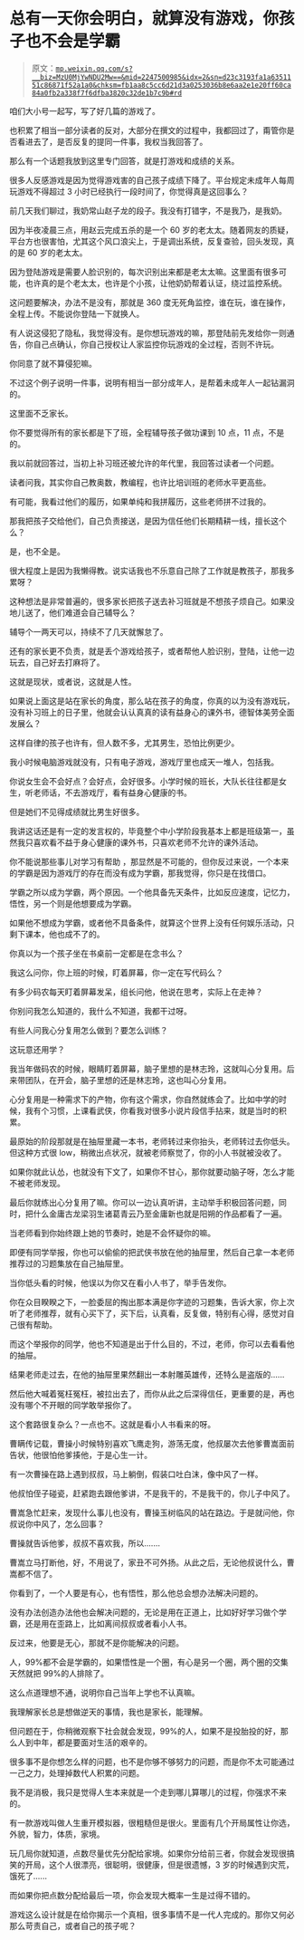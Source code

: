 # 总有一天你会明白，就算没有游戏，你孩子也不会是学霸

> 原文：[`mp.weixin.qq.com/s?__biz=MzU0MjYwNDU2Mw==&mid=2247500985&idx=2&sn=d23c3193fa1a6351151c86871f52a1a0&chksm=fb1aa8c5cc6d21d3a0253036b8e6aa2e1e20ff60ca84a0fb2a338f7f6dfba3820c32de1b7c9b#rd`](http://mp.weixin.qq.com/s?__biz=MzU0MjYwNDU2Mw==&mid=2247500985&idx=2&sn=d23c3193fa1a6351151c86871f52a1a0&chksm=fb1aa8c5cc6d21d3a0253036b8e6aa2e1e20ff60ca84a0fb2a338f7f6dfba3820c32de1b7c9b#rd)

咱们大小号一起写，写了好几篇的游戏了。

也积累了相当一部分读者的反对，大部分在撰文的过程中，我都回过了，甭管你是否看进去了，是否反复的提同一件事，我权当我回答了。

那么有一个话题我放到这里专门回答，就是打游戏和成绩的关系。

很多人反感游戏是因为觉得游戏害的自己孩子成绩下降了。平台规定未成年人每周玩游戏不得超过 3 小时已经执行一段时间了，你觉得真是这回事么？

前几天我们聊过，我奶常山赵子龙的段子。我没有打错字，不是我乃，是我奶。

因为半夜凌晨三点，用赵云完成五杀的是一个 60 岁的老太太。随着网友的质疑，平台方也很害怕，尤其这个风口浪尖上，于是调出系统，反复查验，回头发现，真的是 60 岁的老太太。

因为登陆游戏是需要人脸识别的，每次识别出来都是老太太嘛。这里面有很多可能，也许真的是个老太太，也许是个小孩，让他奶奶帮着认证，绕过监控系统。

这问题要解决，办法不是没有，那就是 360 度无死角监控，谁在玩，谁在操作，全程上传。不能说你登陆一下就换人。

有人说这侵犯了隐私，我觉得没有。是你想玩游戏的嘛，那登陆前先发给你一则通告，你自己点确认，你自己授权让人家监控你玩游戏的全过程，否则不许玩。

你同意了就不算侵犯嘛。

不过这个例子说明一件事，说明有相当一部分成年人，是帮着未成年人一起钻漏洞的。

这里面不乏家长。

你不要觉得所有的家长都是下了班，全程辅导孩子做功课到 10 点，11 点，不是的。

我以前就回答过，当初上补习班还被允许的年代里，我回答过读者一个问题。

读者问我，其实你自己教奥数，教编程，也许比培训班的老师水平更高些。

有可能，我看过他们的履历，如果单纯和我拼履历，这些老师拼不过我的。

那我把孩子交给他们，自己负责接送，是因为信任他们长期精耕一线，擅长这个么？

是，也不全是。

很大程度上是因为我懒得教。说实话我也不乐意自己除了工作就是教孩子，那我多累呀？

这种想法是非常普遍的，很多家长把孩子送去补习班就是不想孩子烦自己。如果没地儿送了，他们难道会自己辅导么？

辅导个一两天可以，持续不了几天就懈怠了。

还有的家长更不负责，就是丢个游戏给孩子，或者帮他人脸识别，登陆，让他一边玩去，自己好去打麻将了。

这就是现状，或者说，这就是人性。

如果说上面这是站在家长的角度，那么站在孩子的角度，你真的以为没有游戏玩，没有补习班上的日子里，他就会认认真真的读有益身心的课外书，德智体美劳全面发展么？

这样自律的孩子也许有，但人数不多，尤其男生，恐怕比例更少。

我小时候电脑游戏就没有，只有电子游戏，游戏厅里也成天一堆人，包括我。

你说女生会不会好点？会好点，会好很多。小学时候的班长，大队长往往都是女生，听老师话，不去游戏厅，看有益身心健康的书。

但是她们不见得成绩就比男生好很多。

我讲这话还是有一定的发言权的，毕竟整个中小学阶段我基本上都是班级第一，虽然我只喜欢看不益于身心健康的课外书，只喜欢老师不允许的课外活动。

你不能说那些事儿对学习有帮助 ，那显然是不可能的，但你反过来说，一个本来的学霸是因为游戏厅的存在而没有成为学霸，那我觉得，你只是在找借口。

学霸之所以成为学霸，两个原因。一个他具备先天条件，比如反应速度，记忆力，悟性，另一个则是他想要成为学霸。

如果他不想成为学霸，或者他不具备条件，就算这个世界上没有任何娱乐活动，只剩下课本，他也成不了的。

你真以为一个孩子坐在书桌前一定都是在念书么？

我这么问你，你上班的时候，盯着屏幕，你一定在写代码么？

有多少码农每天盯着屏幕发呆，组长问他，他说在思考，实际上在走神？

你别问我怎么知道的，我什么不知道，我都干过呀。

有些人问我心分复用怎么做到？要怎么训练？

这玩意还用学？

我当年做码农的时候，眼睛盯着屏幕，脑子里想的是林志玲，这就叫心分复用。后来带团队，在开会，脑子里想的还是林志玲，这也叫心分复用。

心分复用是一种需求下的产物，你有这个需求，你自然就练会了。比如中学的时候，我有个习惯，上课看武侠，你看我对很多小说片段信手拈来，就是当时的积累。

最原始的阶段那就是在抽屉里藏一本书，老师转过来你抬头，老师转过去你低头。但这种方式很 low，稍微出点状况，就被老师察觉了，你的小人书就被没收了。

如果你就此认怂，也就没有下文了，如果你不甘心，那你就要动脑子呀，怎么才能不被老师发现。

最后你就练出心分复用了嘛。你可以一边认真听讲，主动举手积极回答问题，同时，把什么金庸古龙梁羽生诸葛青云乃至金庸新也就是阳朔的作品都看了一遍。

当老师看到你始终跟上她的节奏时，她是不会怀疑你的嘛。

即便有同学举报，你也可以偷偷的把武侠书放在他的抽屉里，然后自己拿一本老师推荐过的习题集放在自己抽屉里。

当你低头看的时候，他误以为你又在看小人书了，举手告发你。

你在众目睽睽之下，一脸委屈的掏出那本满是你字迹的习题集，告诉大家，你上次听了老师推荐，就有心买下了，买下后，认真看，反复做，特别有心得，感觉对自己很有帮助。

而这个举报你的同学，他也不知道是出于什么目的，不过，老师，你可以去看看他的抽屉。

结果老师走过去，在他的抽屉里果然翻出一本射雕英雄传，还特么是盗版的......

然后他大喊着冤枉冤枉，被拉出去了，而你从此之后深得信任，更重要的是，再也没有哪个不开眼的同学敢举报你了。

这个套路很复杂么？一点也不。这就是看小人书看来的呀。

曹瞒传记载，曹操小时候特别喜欢飞鹰走狗，游荡无度，他叔屡次去他爹曹嵩面前告状，他很怕他爹揍他，于是心生一计。

有一次曹操在路上遇到叔叔，马上躺倒，假装口吐白沫，像中风了一样。

他叔怕侄子碰瓷，赶紧跑去跟他爹讲，不是我干的，不是我干的，你儿子中风了。

曹嵩急忙赶来，发现什么事儿也没有，曹操玉树临风的站在路边。于是就问他，你叔说你中风了，怎么回事？

曹操就告诉他爹，叔叔不喜欢我，所以.......

曹嵩立马打断他，好，不用说了，家丑不可外扬。从此之后，无论他叔说什么，曹嵩都不信了。

你看到了，一个人要是有心，也有悟性，那么他总会想办法解决问题的。

没有办法创造办法他也会解决问题的，无论是用在正道上，比如好好学习做个学霸，还是用在歪路上，比如离间叔叔或者看小人书。

反过来，他要是无心，那就不是你能解决的问题。

人，99%都不会是学霸的，如果悟性是一个圈，有心是另一个圈，两个圈的交集天然就把 99%的人排除了。

这么点道理想不通，说明你自己当年上学也不认真嘛。

我理解家长总是想做逆天的事情，我也是家长，能理解。

但问题在于，你稍微观察下社会就会发现，99%的人，如果不是投胎投的好，那么人到中年，都是要面对生活的艰辛的。

很多事不是你想怎么样的问题，也不是你够不够努力的问题，而是你不太可能通过一己之力，处理掉数代人积累的问题。

我不是消极，我只是觉得人生本来就是一个走到哪儿算哪儿的过程，你强求不来的。

有一款游戏叫做人生重开模拟器，很粗糙但是很火。里面有几个开局属性让你选，外貌，智力，体质，家境。

玩几局你就知道，点数尽量优先分配给家境。如果你分给前三者，你就会发现很搞笑的开局，这个人很漂亮，很聪明，很健康，但是很遗憾，3 岁的时候遇到灾荒，饿死了......

而如果你把点数分配给最后一项，你会发现大概率一生是过得不错的。

游戏这么设计就是在给你揭示一个真相，很多事情不是一代人完成的。那你又何必那么苛责自己，或者自己的孩子呢？